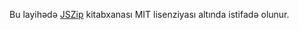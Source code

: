 Bu layihədə [JSZip](https://stuk.github.io/jszip/) kitabxanası MIT lisenziyası altında istifadə olunur.
